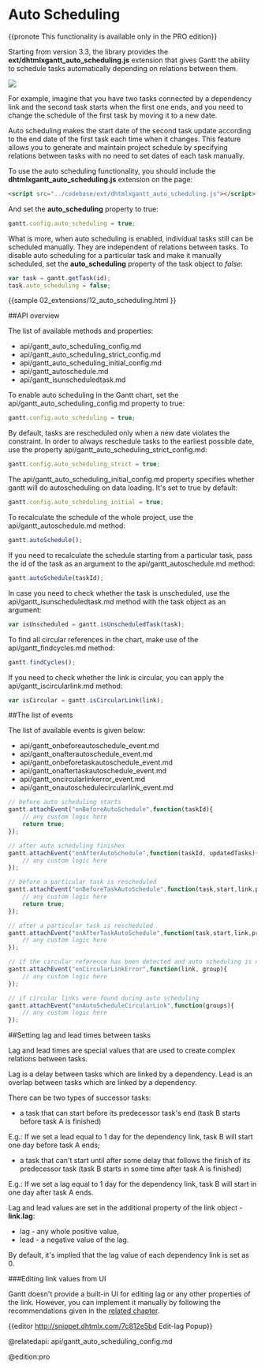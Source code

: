 Auto Scheduling
===================

{{pronote This functionality is available only in the PRO edition}}

Starting from version 3.3, the library provides the **ext/dhtmlxgantt_auto_scheduling.js** extension that gives
Gantt the ability to schedule tasks automatically depending on relations between them.

<img src="desktop/auto_scheduling.png">

For example, imagine that you have two tasks connected by a dependency link and the second task starts when the first one ends, and
you need to change the schedule of the first task by moving it to a new date.

Auto scheduling makes the start date of the second task update according to the end date of the first task each time when it changes.
This feature allows you to generate and maintain project schedule by specifying relations between tasks with no need to set dates of each task manually.

To use the auto scheduling functionality, you should include the **dhtmlxgantt_auto_scheduling.js** extension on the page:

~~~html
<script src="../codebase/ext/dhtmlxgantt_auto_scheduling.js"></script>
~~~

And set the **auto_scheduling** property to true:

~~~js
gantt.config.auto_scheduling = true;
~~~

What is more, when auto scheduling is enabled, individual tasks still can be scheduled manually. They are independent of relations between tasks.
To disable auto scheduling for a particular task and make it manually scheduled, set the **auto_scheduling** property of the task object to *false*:

~~~js
var task = gantt.getTask(id);
task.auto_scheduling = false;
~~~


{{sample
	02_extensions/12_auto_scheduling.html
}}

##API overview

The list of available methods and properties:

- api/gantt_auto_scheduling_config.md
- api/gantt_auto_scheduling_strict_config.md
- api/gantt_auto_scheduling_initial_config.md
- api/gantt_autoschedule.md
- api/gantt_isunscheduledtask.md

To enable auto scheduling in the Gantt chart, set the api/gantt_auto_scheduling_config.md property to true:

~~~js
gantt.config.auto_scheduling = true;
~~~

By default, tasks are rescheduled only when a new date violates the constraint. 
In order to always reschedule tasks to the earliest possible date, use the property api/gantt_auto_scheduling_strict_config.md:

~~~js
gantt.config.auto_scheduling_strict = true;
~~~

The api/gantt_auto_scheduling_initial_config.md property specifies whether gantt will do autoscheduling on data loading. It's set to true by default:

~~~js
gantt.config.auto_scheduling_initial = true;
~~~

To recalculate the schedule of the whole project, use the api/gantt_autoschedule.md method:

~~~js
gantt.autoSchedule();
~~~

If you need to recalculate the schedule starting from a particular task, pass the id of the task as an argument to the api/gantt_autoschedule.md method:

~~~js
gantt.autoSchedule(taskId);
~~~

In case you need to check whether the task is unscheduled, use the api/gantt_isunscheduledtask.md method with the task object as an argument:

~~~js
var isUnscheduled = gantt.isUnscheduledTask(task);
~~~

To find all circular references in the chart, make use of the api/gantt_findcycles.md method:

~~~js
gantt.findCycles();
~~~

If you need to check whether the link is circular, you can apply the api/gantt_iscircularlink.md method:

~~~js
var isCircular = gantt.isCircularLink(link);
~~~


##The list of events

The list of available events is given below:

- api/gantt_onbeforeautoschedule_event.md
- api/gantt_onafterautoschedule_event.md
- api/gantt_onbeforetaskautoschedule_event.md
- api/gantt_onaftertaskautoschedule_event.md
- api/gantt_oncircularlinkerror_event.md
- api/gantt_onautoschedulecircularlink_event.md

~~~js
// before auto scheduling starts
gantt.attachEvent("onBeforeAutoSchedule",function(taskId){
    // any custom logic here   
    return true;
});

// after auto scheduling finishes
gantt.attachEvent("onAfterAutoSchedule",function(taskId, updatedTasks){
    // any custom logic here
});

// before a particular task is rescheduled
gantt.attachEvent("onBeforeTaskAutoSchedule",function(task,start,link,predecessor){
    // any custom logic here
    return true;
});

// after a particular task is rescheduled
gantt.attachEvent("onAfterTaskAutoSchedule",function(task,start,link,predecessor){
    // any custom logic here
});

// if the circular reference has been detected and auto scheduling is not possible
gantt.attachEvent("onCircularLinkError",function(link, group){
    // any custom logic here
});

// if circular links were found during auto scheduling
gantt.attachEvent("onAutoScheduleCircularLink",function(groups){
    // any custom logic here
});
~~~

##Setting lag and lead times between tasks

Lag and lead times are special values that are used to create complex relations between tasks.

Lag is a delay between tasks which are linked by a dependency. Lead is an overlap between tasks which are linked by a dependency.

There can be two types of successor tasks: 

- a task that can start before its predecessor task's end (task B starts before task A is finished)

E.g.: If we set a lead equal to 1 day for the dependency link, task B will start one day before task A ends;

-  a task that can't start until after some delay that follows the finish of its predecessor task (task B starts in some time after task A is finished)

E.g.: If we set a lag equal to 1 day for the dependency link, task B will start in one day after task A ends.

Lag and lead values are set in the additional property of the link object - **link.lag**:

- lag - any whole positive value,
- lead - a negative value of the lag.

By default, it's implied that the lag value of each dependency link is set as 0.

###Editing link values from UI

Gantt doesn't provide a built-in UI for editing lag or any other properties of the link. However, you can implement it manually by following the recommendations given in the 
[related chapter](desktop/crud_dependency.md#editinglinkvaluesfromui).

{{editor	http://snippet.dhtmlx.com/7c812e5bd		 Edit-lag Popup}}

@relatedapi:
	api/gantt_auto_scheduling_config.md

@edition:pro